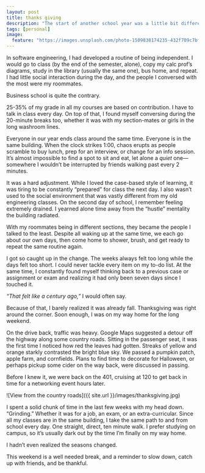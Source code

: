 ```yaml
---
layout: post
title: thanks giving
description: "The start of another school year was a little bit different this time around."
tags: [personal]
image:
  feature: "https://images.unsplash.com/photo-1509838174235-432f709c7bfd?ixlib=rb-1.2.1&ixid=eyJhcHBfaWQiOjEyMDd9&auto=format&fit=crop&w=2850&q=80"
---
```


In software engineering, I had developed a routine of being independent. I would go to class (by the end of the semester, alone), copy my calc prof’s diagrams, study in the library (usually the same one), bus home, and repeat. I had little social interaction during the day, and the people I conversed with the most were my roommates.

Business school is quite the contrary.

25-35% of my grade in all my courses are based on contribution. I have to talk in class every day. On top of that, I found myself conversing during the 20-minute breaks too, whether it was with my section-mates or girls in the long washroom lines.

Everyone in our year ends class around the same time. Everyone is in the same building. When the clock strikes 1:00, chaos erupts as people scramble to buy lunch, prep for an interview, or change for an info session. It’s almost impossible to find a spot to sit and eat, let alone a *quiet* one—somewhere I wouldn’t be interrupted by friends walking past every 2 minutes.

It was a hard adjustment. While I loved the case-based style of learning, it was tiring to be constantly “prepared” for class the next day. I also wasn’t used to the social environment that was vastly different from my old engineering classes. On the second day of school, I remember feeling extremely drained. I yearned alone time away from the “hustle” mentality the building radiated.

With my roommates being in different sections, they became the people I talked to the least. Despite all waking up at the same time, we each go about our own days, then come home to shower, brush, and get ready to repeat the same routine again.

I got so caught up in the change. The weeks always felt too long while the days felt too short. I could never tackle every item on my to-do list. At the same time, I constantly found myself thinking back to a previous case or assignment or exam and realizing it had only been seven days since I touched it.

*“That felt like a century ago,”* I would often say.

Because of that, I barely realized it was already fall. Thanksgiving was right around the corner. Soon enough, I was on my way home for the long weekend.

On the drive back, traffic was heavy. Google Maps suggested a detour off the highway along some country roads. Sitting in the passenger seat, it was the first time I noticed how red the leaves had gotten. Streaks of yellow and orange starkly contrasted the bright blue sky. We passed a pumpkin patch, apple farm, and cornfields. Plans to find time to decorate for Halloween, or perhaps pickup some cider on the way back, were discussed in passing.

Before I knew it, we were back on the 401, cruising at 120 to get back in time for a networking event hours later.

 ![View from the country roads]({{ site.url }}/images/thanksgiving.jpg)

 I spent a solid chunk of time in the last few weeks with my head down. “Grinding.” Whether it was for a job, an exam, or an extra-curricular. Since all my classes are in the same building, I take the same path to and from school every day. One straight, direct, ten minute walk. I prefer studying on campus, so it’s usually dark out by the time I’m finally on my way home.

I hadn’t even realized the seasons changed.

This weekend is a well needed break, and a reminder to slow down, catch up with friends, and be thankful.
